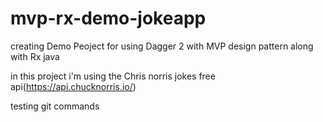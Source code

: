 # mvp-rx-demo-jokeapp

creating Demo Peoject for using Dagger 2 with MVP design pattern along with Rx java

in this project i'm using the Chris norris jokes free api(https://api.chucknorris.io/)

testing git commands

